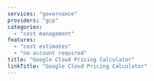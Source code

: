 ```yaml
---
services: "governance"
providers: "gcp"
categories:
  - "cost management"
features:
  - "cost estimates"
  - "no account required"
title: "Google Cloud Pricing Calculator"
linkTitle: "Google Cloud Pricing Calculator"
---
```


